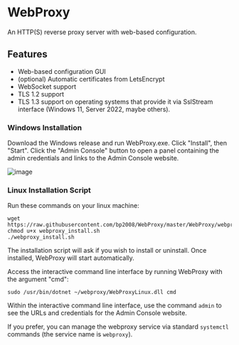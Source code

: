 # WebProxy
An HTTP(S) reverse proxy server with web-based configuration.

## Features
* Web-based configuration GUI
* (optional) Automatic certificates from LetsEncrypt
* WebSocket support
* TLS 1.2 support
* TLS 1.3 support on operating systems that provide it via SslStream interface (Windows 11, Server 2022, maybe others).

### Windows Installation

Download the Windows release and run WebProxy.exe.  Click "Install", then "Start".  Click the "Admin Console" button to open a panel containing the admin credentials and links to the Admin Console website.

![image](https://github.com/bp2008/WebProxy/assets/5639911/bba6804d-4d80-4349-b560-b2171245a53d)

### Linux Installation Script

Run these commands on your linux machine:

```
wget https://raw.githubusercontent.com/bp2008/WebProxy/master/WebProxy/webproxy_install.sh
chmod u+x webproxy_install.sh
./webproxy_install.sh
```

The installation script will ask if you wish to install or uninstall.  Once installed, WebProxy will start automatically.

Access the interactive command line interface by running WebProxy with the argument "cmd":

```
sudo /usr/bin/dotnet ~/webproxy/WebProxyLinux.dll cmd
```

Within the interactive command line interface, use the command `admin` to see the URLs and credentials for the Admin Console website.


If you prefer, you can manage the webproxy service via standard `systemctl` commands (the service name is `webproxy`).
